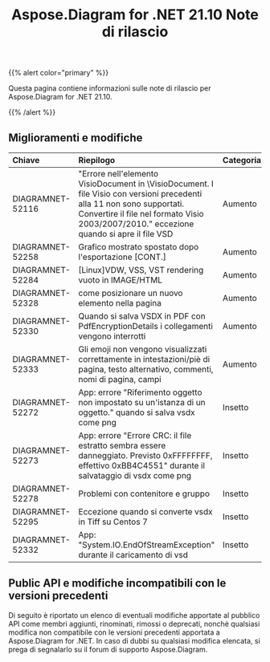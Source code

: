 ﻿---
title: Aspose.Diagram for .NET 21.10 Note di rilascio
type: docs
weight: 3
url: /it/net/aspose-diagram-for-net-21-10-release-notes/
---
{{% alert color="primary" %}} 

Questa pagina contiene informazioni sulle note di rilascio per Aspose.Diagram for .NET 21.10.

{{% /alert %}} 
## **Miglioramenti e modifiche**

|**Chiave**|**Riepilogo**|**Categoria**|
|:- |:- |:- |
|DIAGRAMNET-52116|"Errore nell'elemento VisioDocument in \VisioDocument. I file Visio con versioni precedenti alla 11 non sono supportati. Convertire il file nel formato Visio 2003/2007/2010." eccezione quando si apre il file VSD|Aumento|
|DIAGRAMNET-52258|Grafico mostrato spostato dopo l'esportazione [CONT.]|Aumento|
|DIAGRAMNET-52284|[Linux]VDW, VSS, VST rendering vuoto in IMAGE/HTML|Aumento|
|DIAGRAMNET-52328|come posizionare un nuovo elemento nella pagina|Aumento|
|DIAGRAMNET-52330|Quando si salva VSDX in PDF con PdfEncryptionDetails i collegamenti vengono interrotti|Aumento|
|DIAGRAMNET-52333|Gli emoji non vengono visualizzati correttamente in intestazioni/piè di pagina, testo alternativo, commenti, nomi di pagina, campi|Aumento|
|DIAGRAMNET-52272|App: errore "Riferimento oggetto non impostato su un'istanza di un oggetto." quando si salva vsdx come png|Insetto|
|DIAGRAMNET-52273|App: errore "Errore CRC: il file estratto sembra essere danneggiato. Previsto 0xFFFFFFFF, effettivo 0xBB4C4551" durante il salvataggio di vsdx come png|Insetto|
|DIAGRAMNET-52278|Problemi con contenitore e gruppo|Insetto|
|DIAGRAMNET-52295|Eccezione quando si converte vsdx in Tiff su Centos 7|Insetto|
|DIAGRAMNET-52332|App: "System.IO.EndOfStreamException" durante il caricamento di vsd|Insetto|


## **Public API e modifiche incompatibili con le versioni precedenti**
Di seguito è riportato un elenco di eventuali modifiche apportate al pubblico API come membri aggiunti, rinominati, rimossi o deprecati, nonché qualsiasi modifica non compatibile con le versioni precedenti apportata a Aspose.Diagram for .NET. In caso di dubbi su qualsiasi modifica elencata, si prega di segnalarlo su il forum di supporto Aspose.Diagram.





